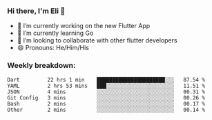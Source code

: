 ### Hi there, I'm Eli 👋
- 🔭 I’m currently working on the new Flutter App
- 🌱 I’m currently learning Go
- 🦄 I’m looking to collaborate with other flutter developers
- 😄 Pronouns: He/Him/His

### Weekly breakdown:
<!--START_SECTION:waka-->

```text
Dart         22 hrs 1 min    ██████████████████████░░░   87.54 %
YAML         2 hrs 53 mins   ███░░░░░░░░░░░░░░░░░░░░░░   11.51 %
JSON         4 mins          ░░░░░░░░░░░░░░░░░░░░░░░░░   00.31 %
Git Config   3 mins          ░░░░░░░░░░░░░░░░░░░░░░░░░   00.26 %
Bash         2 mins          ░░░░░░░░░░░░░░░░░░░░░░░░░   00.17 %
Other        2 mins          ░░░░░░░░░░░░░░░░░░░░░░░░░   00.14 %
```

<!--END_SECTION:waka-->
